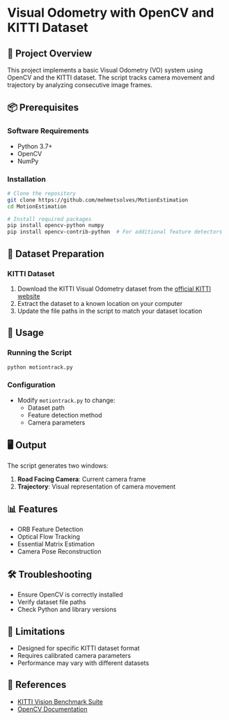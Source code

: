 # Visual Odometry with OpenCV and KITTI Dataset

## 🚗 Project Overview
This project implements a basic Visual Odometry (VO) system using OpenCV and the KITTI dataset. The script tracks camera movement and trajectory by analyzing consecutive image frames.

## 📦 Prerequisites

### Software Requirements
- Python 3.7+
- OpenCV
- NumPy

### Installation
```bash
# Clone the repository
git clone https://github.com/mehmetsolves/MotionEstimation
cd MotionEstimation

# Install required packages
pip install opencv-python numpy
pip install opencv-contrib-python  # For additional feature detectors
```

## 🔧 Dataset Preparation

### KITTI Dataset
1. Download the KITTI Visual Odometry dataset from the [official KITTI website](http://www.cvlibs.net/datasets/kitti/eval_odometry.php)
2. Extract the dataset to a known location on your computer
3. Update the file paths in the script to match your dataset location

## 🚀 Usage

### Running the Script
```bash
python motiontrack.py
```

### Configuration
- Modify `motiontrack.py` to change:
  - Dataset path
  - Feature detection method
  - Camera parameters

## 🖥️ Output
The script generates two windows:
1. **Road Facing Camera**: Current camera frame
2. **Trajectory**: Visual representation of camera movement

## 📊 Features
- ORB Feature Detection
- Optical Flow Tracking
- Essential Matrix Estimation
- Camera Pose Reconstruction

## 🛠️ Troubleshooting
- Ensure OpenCV is correctly installed
- Verify dataset file paths
- Check Python and library versions

## 🔬 Limitations
- Designed for specific KITTI dataset format
- Requires calibrated camera parameters
- Performance may vary with different datasets

## 📝 References
- [KITTI Vision Benchmark Suite](http://www.cvlibs.net/datasets/kitti/)
- [OpenCV Documentation](https://docs.opencv.org/)

